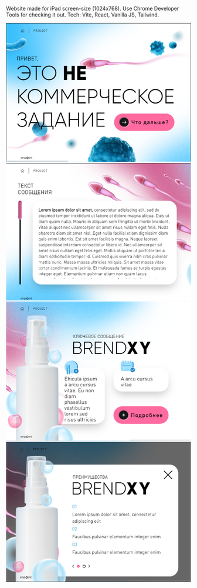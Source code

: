 
Website made for iPad screen-size (1024x768).
Use Chrome Developer Tools for checking it out.
Tech: Vite, React, Vanilla JS, Tailwind.


![Main page](./screenshots/OnPoint_1.png)
![Second page](./screenshots/OnPoint_2.png)
![Third page](./screenshots/OnPoint_3.png)
![Thind page pop-up](./screenshots/OnPoint_4.png)
